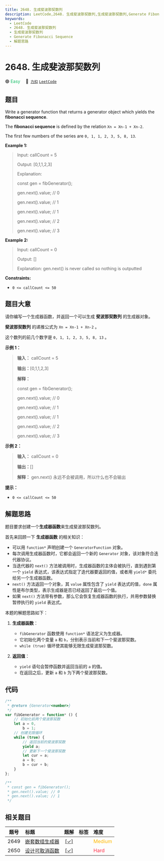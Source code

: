 ```yaml
---
title: 2648. 生成斐波那契数列
description: LeetCode,2648. 生成斐波那契数列,生成斐波那契数列,Generate Fibonacci Sequence,解题思路
keywords:
  - LeetCode
  - 2648. 生成斐波那契数列
  - 生成斐波那契数列
  - Generate Fibonacci Sequence
  - 解题思路
---
```


# 2648. 生成斐波那契数列

🟢 <font color=#15bd66>Easy</font>&emsp; 🔗&ensp;[`力扣`](https://leetcode.cn/problems/generate-fibonacci-sequence) [`LeetCode`](https://leetcode.com/problems/generate-fibonacci-sequence)

## 题目

Write a generator function that returns a generator object which yields the
**fibonacci sequence**.

The **fibonacci sequence** is defined by the relation `Xn = Xn-1 + Xn-2`.

The first few numbers of the series are `0, 1, 1, 2, 3, 5, 8, 13`.

**Example 1:**

> Input: callCount = 5
>
> Output: [0,1,1,2,3]
>
> Explanation:
>
> const gen = fibGenerator();
>
> gen.next().value; // 0
>
> gen.next().value; // 1
>
> gen.next().value; // 1
>
> gen.next().value; // 2
>
> gen.next().value; // 3

**Example 2:**

> Input: callCount = 0
>
> Output: []
>
> Explanation: gen.next() is never called so nothing is outputted

**Constraints:**

- `0 <= callCount <= 50`

## 题目大意

请你编写一个生成器函数，并返回一个可以生成 **斐波那契数列** 的生成器对象。

**斐波那契数列** 的递推公式为 `Xn = Xn-1 + Xn-2` 。

这个数列的前几个数字是 `0, 1, 1, 2, 3, 5, 8, 13` 。

**示例 1：**

> **输入：** callCount = 5
>
> **输出：**[0,1,1,2,3]
>
> **解释：**
>
> const gen = fibGenerator();
>
> gen.next().value; // 0
>
> gen.next().value; // 1
>
> gen.next().value; // 1
>
> gen.next().value; // 2
>
> gen.next().value; // 3

**示例 2：**

> **输入：** callCount = 0
>
> **输出：**[]
>
> **解释：** gen.next() 永远不会被调用，所以什么也不会输出

**提示：**

- `0 <= callCount <= 50`

## 解题思路

题目要求创建一个**生成器函数**来生成斐波那契数列。

首先来回顾一下 **生成器函数** 的相关知识：

- 可以用 `function*` 声明创建一个 `GeneratorFunction` 对象。
- 每次调用生成器函数时，它都会返回一个新的 `Generator` 对象，该对象符合迭代器协议。
- 当迭代器的 `next()` 方法被调用时，生成器函数的主体会被执行，直到遇到第一个 `yield` 表达式，该表达式指定了迭代器要返回的值，或者用 `yield*` 委托给另一个生成器函数。
- `next()` 方法返回一个对象，其 `value` 属性包含了 `yield` 表达式的值，`done` 属性是布尔类型，表示生成器是否已经返回了最后一个值。
- 如果 `next()` 方法带有参数，那么它会恢复生成器函数的执行，并用参数替换暂停执行的 `yield` 表达式。

本题的解题思路如下：

1. **生成器函数**：

   - `fibGenerator` 函数使用 `function*` 语法定义为生成器。
   - 它初始化两个变量 `a` 和 `b`，分别表示当前和下一个斐波那契数。
   - `while (true)` 循环使其能够无限生成斐波那契数。

2. **返回值**：

   - `yield` 语句会暂停函数并返回当前的 `a` 的值。
   - 在返回之后，更新 `a` 和 `b` 为下两个斐波那契数。

## 代码

```javascript
/**
 * @return {Generator<number>}
 */
var fibGenerator = function* () {
	// 初始化前两个斐波那契数
	let a = 0,
		b = 1;
	// 创建无限循环
	while (true) {
		// 返回当前的斐波那契数
		yield a;
		// 更新下一个斐波那契数
		let cur = a;
		a = b;
		b = cur + b;
	}
};

/**
 * const gen = fibGenerator();
 * gen.next().value; // 0
 * gen.next().value; // 1
 */
```

## 相关题目

<!-- prettier-ignore -->
| 题号 | 标题 | 题解 | 标签 | 难度 |
| :------: | :------ | :------: | :------ | :------ |
| 2649 | [嵌套数组生成器](https://leetcode.com/problems/nested-array-generator) | [[✓]](/problem/2649.md) |  | <font color=#ffb800>Medium</font> |
| 2650 | [设计可取消函数](https://leetcode.com/problems/design-cancellable-function) | [[✓]](/problem/2650.md) |  | <font color=#ff334b>Hard</font> |
